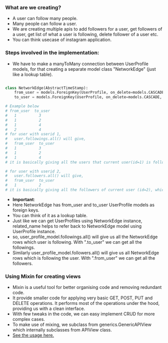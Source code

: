 ### What are we creating?
- A user can follow many people.
- Many people can follow a user.
- We are creating multiple apis to add followers for a user, get followers of a user, get list of what a user is following, delete follower of a user etc.
- You can think usecase of instagram application.
### Steps involved in the implementation:
- We have to make a manyToMany connection between UserProfile models, for that creating a separate model class "NetworkEdge" (just like a lookup table).
```python

class NetworkEdge(AbstractTimeStamp):
    from_user = models.ForeignKey(UserProfile, on_delete=models.CASCADE, related_name = "followings")
    to_user = models.ForeignKey(UserProfile, on_delete=models.CASCADE, related_name = "followers")

# Example below
# from_user  to_user
#   1          3
#   1          2
#   1          4
#   2          4
# for user with userid 1, 
#   user.followings.all() will give,   
#   from_user  to_user
#   1          3
#   1          2
#   1          4
# it is basically giving all the users that current user(id=1) is following, which are 3, 2 and 4.

# for user with userid 2, 
#   user.followers.all() will give,
#   from_user  to_user
#   1          2
# it is basically giving all the followers of current user (id=2), which is 1.
```
- __Important__:
- Here NetworkEdge has from_user and to_user UserProfile models as foreign keys.
- You can think of it as a lookup table.
- Just like we can get UserProfiles using NetworkEdge instance, related_name helps to refer back to NetworkEdge model using UserProfile instance.
- so, user_profile_model.followings.all() will give us all the NetworkEdge rows which user is following. With ".to_user" we can get all the followings.
- Similarly user_profile_model.followers.all() will give us all NetworkEdge rows which is following the user. With ".from_user" we can get all the followers.

### Using Mixin for creating views
- Mixin is a useful tool for better organising code and removing redundant code.
- It provide smaller code for applying very basic GET, POST, PUT and DELETE operations. It performs most of the operations under the hood, providing us with a clean interface.
- With few tweaks in the code, we can easy implement CRUD for more complex cases.
- To make use of mixing, we subclass from generics.GenericAPIView which internally subclasses from APIView class.
- [See the usage here.](https://github.com/abhi93shekJha/django_instagram_clone/blob/master/insta_clone/create_apis/views.py)
